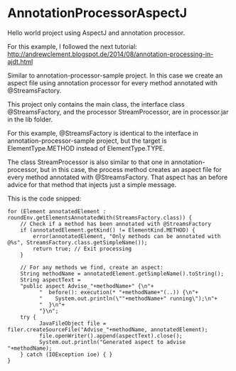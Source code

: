 # AnnotationProcessorAspectJ
Hello world project using AspectJ and annotation processor.

For this example, I followed the next tutorial:
http://andrewclement.blogspot.de/2014/08/annotation-processing-in-ajdt.html

Similar to annotation-processor-sample project. In this case we create an aspect file using annotation processor for every method annotated with @StreamsFactory.

This project only contains the main class, the interface class @StreamsFactory, and the processor StreamProcessor, are in processor.jar in the lib folder. 

For this example, @StreamsFactory is identical to the interface in annotation-processor-sample project, but the target is ElementType.METHOD instead of ElementType.TYPE.

The class StreamProcessor is also similar to that one in annotation-processor, but in this case, the process method creates an aspect file for every method annotated with @StreamsFactory. That aspect has an before advice for that method that injects just a simple message.

This is the code snipped:

	for (Element annotatedElement : roundEnv.getElementsAnnotatedWith(StreamsFactory.class)) {
		// Check if a method has been annotated with @StreamsFactory
		if (annotatedElement.getKind() != ElementKind.METHOD) {
			error(annotatedElement, "Only methods can be annotated with @%s", StreamsFactory.class.getSimpleName());
			return true; // Exit processing
		}

		// For any methods we find, create an aspect:
		String methodName = annotatedElement.getSimpleName().toString();
		String aspectText = 
		"public aspect Advise_"+methodName+" {\n"+
			  "  before(): execution(* "+methodName+"(..)) {\n"+
			  "    System.out.println(\""+methodName+" running\");\n"+
			  "  }\n"+
			  "}\n";
		try {
		      JavaFileObject file = filer.createSourceFile("Advise_"+methodName, annotatedElement);
		      file.openWriter().append(aspectText).close();
		      System.out.println("Generated aspect to advise "+methodName);
		} catch (IOException ioe) { }
	}

